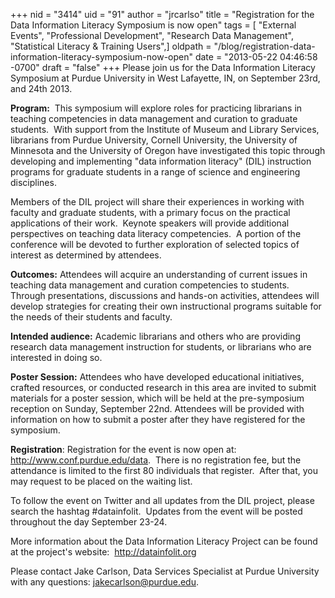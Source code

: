 +++
nid = "3414"
uid = "91"
author = "jrcarlso"
title = "Registration for the Data Information Literacy Symposium is now open"
tags = [ "External Events", "Professional Development", "Research Data Management", "Statistical Literacy & Training Users",]
oldpath = "/blog/registration-data-information-literacy-symposium-now-open"
date = "2013-05-22 04:46:58 -0700"
draft = "false"
+++
Please join us for the Data Information Literacy Symposium at Purdue
University in West Lafayette, IN, on September 23rd, and 24th 2013. 

**Program:**  This symposium will explore roles for practicing
librarians in teaching competencies in data management and curation to
graduate students.  With support from the Institute of Museum and
Library Services, librarians from Purdue University, Cornell University,
the University of Minnesota and the University of Oregon have
investigated this topic through developing and implementing "data
information literacy" (DIL) instruction programs for graduate students
in a range of science and engineering disciplines. 

Members of the DIL project will share their experiences in working with
faculty and graduate students, with a primary focus on the practical
applications of their work.  Keynote speakers will provide additional
perspectives on teaching data literacy competencies.  A portion of the
conference will be devoted to further exploration of selected topics of
interest as determined by attendees.

**Outcomes:** Attendees will acquire an understanding of current issues
in teaching data management and curation competencies to students.  
Through presentations, discussions and hands-on activities, attendees
will develop strategies for creating their own instructional programs
suitable for the needs of their students and faculty.    

**Intended audience:** Academic librarians and others who are providing
research data management instruction for students, or librarians who are
interested in doing so. 

**Poster Session:** Attendees who have developed educational
initiatives, crafted resources, or conducted research in this area are
invited to submit materials for a poster session, which will be held at
the pre-symposium reception on Sunday, September 22nd. Attendees will be
provided with information on how to submit a poster after they have
registered for the symposium.

**Registration**: Registration for the event is now open at: 
<http://www.conf.purdue.edu/data>.  There is no registration fee, but
the attendance is limited to the first 80 individuals that register. 
After that, you may request to be placed on the waiting list.

To follow the event on Twitter and all updates from the DIL project,
please search the hashtag #datainfolit.  Updates from the event will be
posted throughout the day September 23-24.

More information about the Data Information Literacy Project can be
found at the project's website:  <http://datainfolit.org>  

Please contact Jake Carlson, Data Services Specialist at Purdue
University with any questions: <jakecarlson@purdue.edu>.

 
